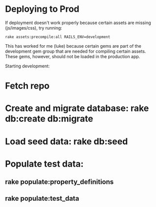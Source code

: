 Deploying to Prod
=================

If deployment doesn't work properly because certain assets are missing
(js/images/css), try running:

    rake assets:precompile:all RAILS_ENV=development

This has worked for me (luke) because certain gems are part of the development
gem group that are needed for compiling certain assets. These gems, however,
should not be loaded in the production app.


Starting development:
# Fetch repo
# Create and migrate database: rake db:create db:migrate
# Load seed data: rake db:seed
# Populate test data:
## rake populate:property_definitions
## rake populate:test_data